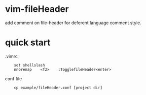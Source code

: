 # vim-fileHeader
add comment on file-header for deferent language comment style.


quick start
======================


.vimrc

        set shellslash
        nnoremap    <f2>    :TogglefileHeader<enter>

conf file

        cp example/fileHeader.conf [project dir]

